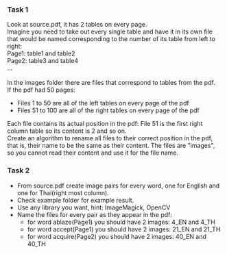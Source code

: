 ### Task 1
Look at source.pdf, it has 2 tables on every page.\
Imagine you need to take out every single table and have it in its own file 
that would be named corresponding to the number of its table from left to right:\
Page1: table1 and table2  
Page2: table3 and table4\
...\
\
In the images folder there are files that correspond to tables from the pdf.\
If the pdf had 50 pages:
- Files 1 to 50 are all of the left tables on every page of the pdf
- Files 51 to 100 are all of the right tables on every page of the pdf

Each file contains its actual position in the pdf:
File 51 is the first right column table so its content is 2 and so on.\
Create an algorithm to rename all  files to their correct position in the pdf, that is, their name to be the same as their content. The files are "images", so you cannot read their content and use it for the file name.

### Task 2
- From source.pdf create image pairs for every word, one for English and one for Thai(right most column).
- Check example folder for example result.
- Use any library you want, hint: ImageMagick, OpenCV
- Name the files for every pair as they appear in the pdf:
  - for word ablaze(Page1) you should have 2 images: 4_EN and 4_TH 
  - for word accept(Page1) you should have 2 images: 21_EN and 21_TH 
  - for word acquire(Page2) you should have 2 images: 40_EN and 40_TH 
